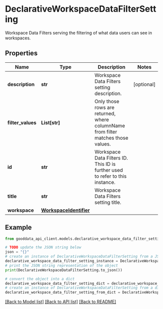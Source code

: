 # DeclarativeWorkspaceDataFilterSetting

Workspace Data Filters serving the filtering of what data users can see in workspaces.

## Properties

Name | Type | Description | Notes
------------ | ------------- | ------------- | -------------
**description** | **str** | Workspace Data Filters setting description. | [optional] 
**filter_values** | **List[str]** | Only those rows are returned, where columnName from filter matches those values. | 
**id** | **str** | Workspace Data Filters ID. This ID is further used to refer to this instance. | 
**title** | **str** | Workspace Data Filters setting title. | 
**workspace** | [**WorkspaceIdentifier**](WorkspaceIdentifier.md) |  | 

## Example

```python
from gooddata_api_client.models.declarative_workspace_data_filter_setting import DeclarativeWorkspaceDataFilterSetting

# TODO update the JSON string below
json = "{}"
# create an instance of DeclarativeWorkspaceDataFilterSetting from a JSON string
declarative_workspace_data_filter_setting_instance = DeclarativeWorkspaceDataFilterSetting.from_json(json)
# print the JSON string representation of the object
print(DeclarativeWorkspaceDataFilterSetting.to_json())

# convert the object into a dict
declarative_workspace_data_filter_setting_dict = declarative_workspace_data_filter_setting_instance.to_dict()
# create an instance of DeclarativeWorkspaceDataFilterSetting from a dict
declarative_workspace_data_filter_setting_from_dict = DeclarativeWorkspaceDataFilterSetting.from_dict(declarative_workspace_data_filter_setting_dict)
```
[[Back to Model list]](../README.md#documentation-for-models) [[Back to API list]](../README.md#documentation-for-api-endpoints) [[Back to README]](../README.md)


